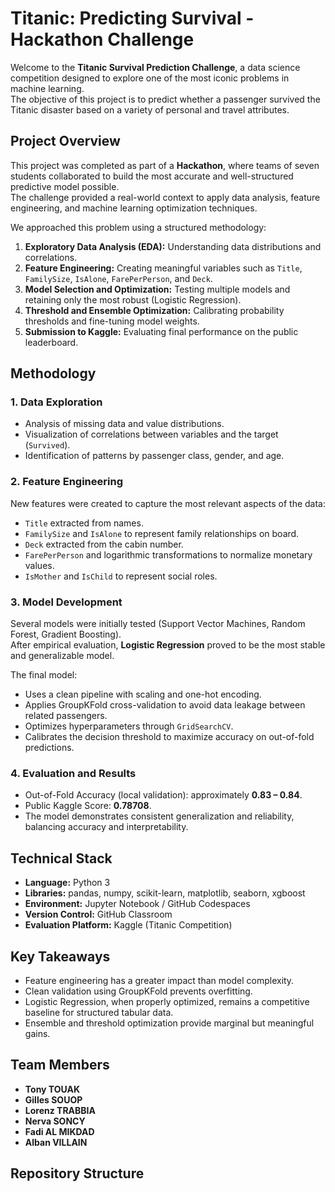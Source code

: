 # Titanic: Predicting Survival - Hackathon Challenge

Welcome to the **Titanic Survival Prediction Challenge**, a data science competition designed to explore one of the most iconic problems in machine learning.  
The objective of this project is to predict whether a passenger survived the Titanic disaster based on a variety of personal and travel attributes.


## Project Overview

This project was completed as part of a **Hackathon**, where teams of seven students collaborated to build the most accurate and well-structured predictive model possible.  
The challenge provided a real-world context to apply data analysis, feature engineering, and machine learning optimization techniques.

We approached this problem using a structured methodology:
1. **Exploratory Data Analysis (EDA):** Understanding data distributions and correlations.
2. **Feature Engineering:** Creating meaningful variables such as `Title`, `FamilySize`, `IsAlone`, `FarePerPerson`, and `Deck`.
3. **Model Selection and Optimization:** Testing multiple models and retaining only the most robust (Logistic Regression).
4. **Threshold and Ensemble Optimization:** Calibrating probability thresholds and fine-tuning model weights.
5. **Submission to Kaggle:** Evaluating final performance on the public leaderboard.

## Methodology

### 1. Data Exploration
- Analysis of missing data and value distributions.
- Visualization of correlations between variables and the target (`Survived`).
- Identification of patterns by passenger class, gender, and age.

### 2. Feature Engineering
New features were created to capture the most relevant aspects of the data:
- `Title` extracted from names.
- `FamilySize` and `IsAlone` to represent family relationships on board.
- `Deck` extracted from the cabin number.
- `FarePerPerson` and logarithmic transformations to normalize monetary values.
- `IsMother` and `IsChild` to represent social roles.

### 3. Model Development
Several models were initially tested (Support Vector Machines, Random Forest, Gradient Boosting).  
After empirical evaluation, **Logistic Regression** proved to be the most stable and generalizable model.

The final model:
- Uses a clean pipeline with scaling and one-hot encoding.
- Applies GroupKFold cross-validation to avoid data leakage between related passengers.
- Optimizes hyperparameters through `GridSearchCV`.
- Calibrates the decision threshold to maximize accuracy on out-of-fold predictions.

### 4. Evaluation and Results
- Out-of-Fold Accuracy (local validation): approximately **0.83 – 0.84**.
- Public Kaggle Score: **0.78708**.
- The model demonstrates consistent generalization and reliability, balancing accuracy and interpretability.


## Technical Stack

- **Language:** Python 3  
- **Libraries:** pandas, numpy, scikit-learn, matplotlib, seaborn, xgboost  
- **Environment:** Jupyter Notebook / GitHub Codespaces  
- **Version Control:** GitHub Classroom  
- **Evaluation Platform:** Kaggle (Titanic Competition)


## Key Takeaways

- Feature engineering has a greater impact than model complexity.
- Clean validation using GroupKFold prevents overfitting.
- Logistic Regression, when properly optimized, remains a competitive baseline for structured tabular data.
- Ensemble and threshold optimization provide marginal but meaningful gains.


## Team Members

- **Tony TOUAK**  
- **Gilles SOUOP**  
- **Lorenz TRABBIA**
- **Nerva SONCY**  
- **Fadi AL MIKDAD**  
- **Alban VILLAIN**

## Repository Structure

